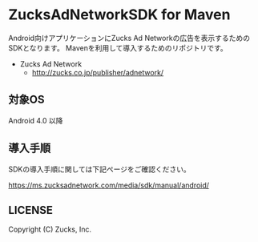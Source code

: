 ZucksAdNetworkSDK for Maven
=====================

Android向けアプリケーションにZucks Ad Networkの広告を表示するためのSDKとなります。
Mavenを利用して導入するためのリポジトリです。

* Zucks Ad Network
  * http://zucks.co.jp/publisher/adnetwork/

## 対象OS

Android 4.0 以降

## 導入手順

SDKの導入手順に関しては下記ページをご確認ください。

https://ms.zucksadnetwork.com/media/sdk/manual/android/

## LICENSE

Copyright (C) Zucks, Inc.